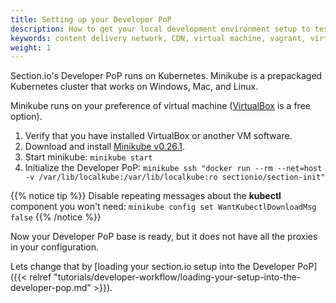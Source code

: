 ```yaml
---
title: Setting up your Developer PoP
description: How to get your local development environment setup to test section.io CDN on your local machine.
keywords: content delivery network, CDN, virtual machine, vagrant, virtualbox, git, cli, local development, local machine, staging environment, developer pop
weight: 1
---
```


Section.io's Developer PoP runs on Kubernetes. Minikube is a prepackaged Kubernetes cluster that works on Windows, Mac, and Linux.

Minikube runs on your preference of virtual machine ([VirtualBox] is a free option).

1. Verify that you have installed VirtualBox or another VM software.
1. Download and install <a href="https://github.com/kubernetes/minikube/releases/tag/v0.26.1" target="Minikube" title="Minikube v0.26.1 download">Minikube v0.26.1</a>.
1. Start minikube: `minikube start`
1. Initialize the Developer PoP: `minikube ssh "docker run --rm --net=host -v /var/lib/localkube:/var/lib/localkube:ro sectionio/section-init"`

{{% notice tip %}}
Disable repeating messages about the **kubectl** component you won't need: `minikube config set WantKubectlDownloadMsg false`
{{% /notice %}}


Now your Developer PoP base is ready, but it does not have all the proxies in your configuration.

Lets change that by [loading your section.io setup into the Developer PoP]({{< relref "tutorials/developer-workflow/loading-your-setup-into-the-developer-pop.md" >}}).

  [VirtualBox]: http://www.virtualbox.org/

